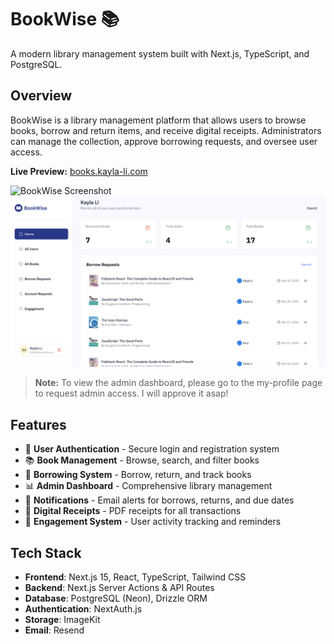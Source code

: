 # BookWise 📚

A modern library management system built with Next.js, TypeScript, and PostgreSQL.

## Overview

BookWise is a library management platform that allows users to browse books, borrow and return items, and receive digital receipts. Administrators can manage the collection, approve borrowing requests, and oversee user access.

**Live Preview:** [books.kayla-li.com](https://books.kayla-li.com)

![BookWise Screenshot](public/images/BookWise_HomePage.png)
![BookWise Screenshot](public/images/BookWise_AdminPage.png)


> **Note:** To view the admin dashboard, please go to the my-profile page to request admin access. I will approve it asap!


## Features

- 🔐 **User Authentication** - Secure login and registration system
- 📚 **Book Management** - Browse, search, and filter books
- 📝 **Borrowing System** - Borrow, return, and track books
- 📊 **Admin Dashboard** - Comprehensive library management
- 📧 **Notifications** - Email alerts for borrows, returns, and due dates
- 🧾 **Digital Receipts** - PDF receipts for all transactions
- 🔔 **Engagement System** - User activity tracking and reminders

## Tech Stack

- **Frontend**: Next.js 15, React, TypeScript, Tailwind CSS
- **Backend**: Next.js Server Actions & API Routes
- **Database**: PostgreSQL (Neon), Drizzle ORM
- **Authentication**: NextAuth.js
- **Storage**: ImageKit
- **Email**: Resend

[//]: # (- **Caching & Jobs**: Upstash Redis, QStash)
